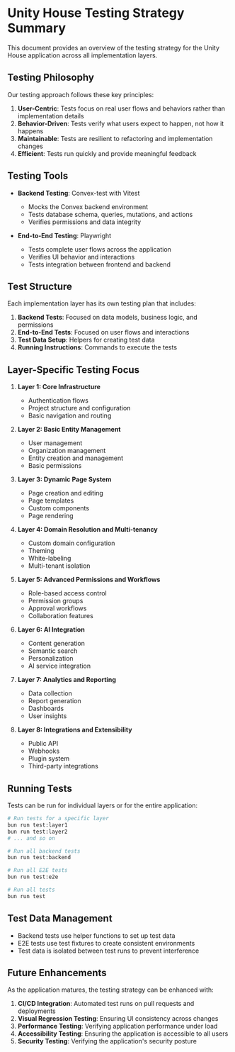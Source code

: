 # Unity House Testing Strategy Summary

This document provides an overview of the testing strategy for the Unity House application across all implementation layers.

## Testing Philosophy

Our testing approach follows these key principles:

1. **User-Centric**: Tests focus on real user flows and behaviors rather than implementation details
2. **Behavior-Driven**: Tests verify what users expect to happen, not how it happens
3. **Maintainable**: Tests are resilient to refactoring and implementation changes
4. **Efficient**: Tests run quickly and provide meaningful feedback

## Testing Tools

- **Backend Testing**: Convex-test with Vitest
  - Mocks the Convex backend environment
  - Tests database schema, queries, mutations, and actions
  - Verifies permissions and data integrity

- **End-to-End Testing**: Playwright
  - Tests complete user flows across the application
  - Verifies UI behavior and interactions
  - Tests integration between frontend and backend

## Test Structure

Each implementation layer has its own testing plan that includes:

1. **Backend Tests**: Focused on data models, business logic, and permissions
2. **End-to-End Tests**: Focused on user flows and interactions
3. **Test Data Setup**: Helpers for creating test data
4. **Running Instructions**: Commands to execute the tests

## Layer-Specific Testing Focus

1. **Layer 1: Core Infrastructure**
   - Authentication flows
   - Project structure and configuration
   - Basic navigation and routing

2. **Layer 2: Basic Entity Management**
   - User management
   - Organization management
   - Entity creation and management
   - Basic permissions

3. **Layer 3: Dynamic Page System**
   - Page creation and editing
   - Page templates
   - Custom components
   - Page rendering

4. **Layer 4: Domain Resolution and Multi-tenancy**
   - Custom domain configuration
   - Theming
   - White-labeling
   - Multi-tenant isolation

5. **Layer 5: Advanced Permissions and Workflows**
   - Role-based access control
   - Permission groups
   - Approval workflows
   - Collaboration features

6. **Layer 6: AI Integration**
   - Content generation
   - Semantic search
   - Personalization
   - AI service integration

7. **Layer 7: Analytics and Reporting**
   - Data collection
   - Report generation
   - Dashboards
   - User insights

8. **Layer 8: Integrations and Extensibility**
   - Public API
   - Webhooks
   - Plugin system
   - Third-party integrations

## Running Tests

Tests can be run for individual layers or for the entire application:

```bash
# Run tests for a specific layer
bun run test:layer1
bun run test:layer2
# ... and so on

# Run all backend tests
bun run test:backend

# Run all E2E tests
bun run test:e2e

# Run all tests
bun run test
```

## Test Data Management

- Backend tests use helper functions to set up test data
- E2E tests use test fixtures to create consistent environments
- Test data is isolated between test runs to prevent interference

## Future Enhancements

As the application matures, the testing strategy can be enhanced with:

1. **CI/CD Integration**: Automated test runs on pull requests and deployments
2. **Visual Regression Testing**: Ensuring UI consistency across changes
3. **Performance Testing**: Verifying application performance under load
4. **Accessibility Testing**: Ensuring the application is accessible to all users
5. **Security Testing**: Verifying the application's security posture
